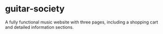 # guitar-society
A fully functional music website with three pages, including a shopping cart and detailed information sections.
